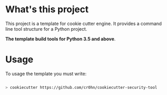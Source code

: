 What's this project
===================

This project is a template for cookie cutter engine. It provides a command line tool structure for a Python project.

**The template build tools for Python 3.5 and above**.

Usage
=====

To usage the template you must write:

```sh

> cookiecutter https://github.com/cr0hn/cookiecutter-security-tool
```
